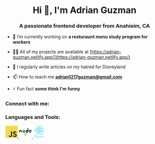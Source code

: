 <h1 align="center">Hi 👋, I'm Adrian Guzman</h1>
<h3 align="center">A passionate frontend developer from Anahieim, CA</h3>

- 🔭 I’m currently working on **a resturaunt menu study program for workers**

- 👨‍💻 All of my projects are available at [https://adrian-guzman.netlify.app/](https://adrian-guzman.netlify.app/)

- 📝 I regularly write articles on my hatred for Disneyland

- 📫 How to reach me **adrian1217guzman@gmail.com**

- ⚡ Fun fact **some think I'm funny**

<h3 align="left">Connect with me:</h3>
<p align="left">
</p>

<h3 align="left">Languages and Tools:</h3>
<p align="left"> <a href="https://developer.mozilla.org/en-US/docs/Web/JavaScript" target="_blank" rel="noreferrer"> <img src="https://raw.githubusercontent.com/devicons/devicon/master/icons/javascript/javascript-original.svg" alt="javascript" width="40" height="40"/> </a> <a href="https://nodejs.org" target="_blank" rel="noreferrer"> <img src="https://raw.githubusercontent.com/devicons/devicon/master/icons/nodejs/nodejs-original-wordmark.svg" alt="nodejs" width="40" height="40"/> </a> <a href="https://reactjs.org/" target="_blank" rel="noreferrer"> <img src="https://raw.githubusercontent.com/devicons/devicon/master/icons/react/react-original-wordmark.svg" alt="react" width="40" height="40"/> </a> </p>

